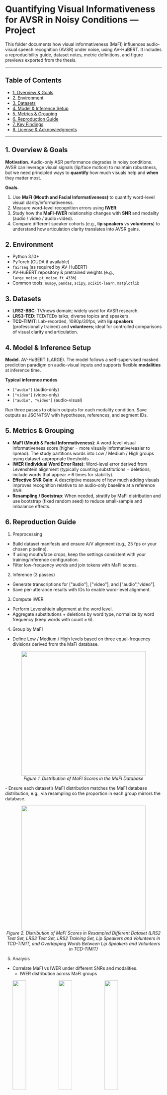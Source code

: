 # Quantifying Visual Informativeness for AVSR in Noisy Conditions — Project

This folder documents how visual informativeness (MaFI) influences audio-visual speech recognition (AVSR) under noise, using AV-HuBERT. It includes a reproducibility guide, dataset notes, metric definitions, and figure previews exported from the thesis.

---

## Table of Contents
- [1. Overview & Goals](#1-overview--goals)
- [2. Environment](#2-environment)
- [3. Datasets](#3-datasets)
- [4. Model & Inference Setup](#4-model--inference-setup)
- [5. Metrics & Grouping](#5-metrics--grouping)
- [6. Reproduction Guide](#6-reproduction-guide)
- [7. Key Findings](#7-key-findings-high-level)
- [8. License & Acknowledgments](#8-license--acknowledgments)

---

## 1. Overview & Goals

**Motivation.** Audio-only ASR performance degrades in noisy conditions. AVSR can leverage visual signals (lip/face motion) to maintain robustness, but we need principled ways to **quantify** how much visuals help and **when** they matter most.

**Goals.**
1. Use **MaFI (Mouth and Facial Informativeness)** to quantify word-level visual clarity/informativeness.
2. Measure word-level recognition errors using **IWER**.
3. Study how the **MaFI–IWER** relationship changes with **SNR** and modality (audio / video / audio+video).
4. Compare different speaker cohorts (e.g., **lip speakers** vs **volunteers**) to understand how articulation clarity translates into AVSR gains.

## 2. Environment

- Python 3.10+
- PyTorch (CUDA if available)
- `fairseq` (as required by AV-HuBERT)
- AV-HuBERT repository & pretrained weights (e.g., `large_noise_pt_noise_ft_433h`)
- Common tools: `numpy`, `pandas`, `scipy`, `scikit-learn`, `matplotlib`

## 3. Datasets

- **LRS2-BBC**: TV/news domain; widely used for AVSR research.
- **LRS3-TED**: TED/TEDx talks; diverse topics and speakers.
- **TCD-TIMIT**: Lab-recorded, 1080p/30fps, with **lip speakers** (professionally trained) and **volunteers**; ideal for controlled comparisons of visual clarity and articulation.

## 4. Model & Inference Setup

**Model.** AV-HuBERT (LARGE). The model follows a self-supervised masked prediction paradigm on audio-visual inputs and supports flexible **modalities** at inference time.

**Typical inference modes**
- `["audio"]` (audio-only)
- `["video"]` (video-only)
- `["audio", "video"]` (audio-visual)

Run three passes to obtain outputs for each modality condition. Save outputs as JSON/TSV with hypotheses, references, and segment IDs.

## 5. Metrics & Grouping
-	**MaFI (Mouth & Facial Informativeness)**:
  A word-level visual informativeness score (higher = more visually informative/easier to lipread). The study partitions words into Low / Medium / High groups using dataset-appropriate thresholds.
- **IWER (Individual Word Error Rate)**:
  Word-level error derived from Levenshtein alignment (typically counting substitutions + deletions; include words that appear ≥ 6 times for stability).
- **Effective SNR Gain**:
  A descriptive measure of how much adding visuals improves recognition relative to an audio-only baseline at a reference SNR.
- **Resampling / Bootstrap**:
  When needed, stratify by MaFI distribution and use bootstrap (fixed random seed) to reduce small-sample and imbalance effects.

## 6. Reproduction Guide
1. Preprocessing
- Build dataset manifests and ensure A/V alignment (e.g., 25 fps or your chosen pipeline).
- If using mouth/face crops, keep the settings consistent with your training/inference configuration.
- Filter low-frequency words and join tokens with MaFI scores.
  
2. Inference (3 passes)
- Generate transcriptions for ["audio"], ["video"], and ["audio","video"].
- Save per-utterance results with IDs to enable word-level alignment.
  
3. Compute IWER
- Perform Levenshtein alignment at the word level.
- Aggregate substitutions + deletions by word type, normalize by word frequency (keep words with count ≥ 6).
  
4. Group by MaFI
- Define Low / Medium / High levels based on three equal-frequency divisions derived from the MaFI database.
<p align="center">
  <img src="assets/MaFIDatabase.png" width="400">
  <br>
  <em>Figure 1. Distribution of MaFI Scores in the MaFI Database</em>
</p>
- Ensure each dataset’s MaFI distribution matches the MaFI database distribution, e.g., via resampling so the proportion in each group mirrors the database.
<p align="center">
  <img src="assets/Distribution_Resample.png" width="400">
  <br>
  <em>Figure 2. Distribution of MaFI Scores in Resampled Different Dataset (LRS2 Test Set, LRS3 Test Set, LRS2 Training Set, Lip Speakers and Volunteers in TCD-TIMIT, and Overlapping Words Between Lip Speakers and Volunteers in TCD-TIMIT)</em>
</p>

  
5. Analysis
- Correlate MaFI vs IWER under different SNRs and modalities.
  - IWER distribution across MaFI groups
    <p align="center">
  <img src="assets/LRS2_Test_Box.png" width="30%">
  <img src="assets/LRS3_Test_Box.png" width="30%">
  <img src="assets/IWER_LRS2_Training.png" width="30%">
  <br>
  <em>Figure 3. Distribution of IWER across MaFI Groups under SNRs Conditions -15 dB, 0 dB, 15 dB for Audio-Visual Mode and in Visual-Only Mode on LRS2 Test, LRS3 Test, and LRS2 Training Set </em>
</p>
  - Correlation analysis between MaFI and IWER
  <p align="center">
  <img src="assets/LRS2_Test_Pearson.png" width="30%">
  <img src="assets/LRS3_Test_Pearson.png" width="30%">
  <img src="assets/LRS2_Training_Pearson.png" width="30%">
  <br>
  <em>Figure 4. Pearson Correlation between MaFI and IWER in Audio-Visual Mode under Differ-
ent SNR Levels (Ranging from -25 dB to 15 dB) in LRS2 Test, LRS3 Test, and LRS2 Traning Set </em>
</p>
- Report effective SNR gains for audio+video vs audio.
<p align="center">
  <img src="assets/LRS2_SNR_Gain.png" width="30%">
  <img src="assets/LRS3_SNR_Gain.png" width="30%">
  <img src="assets/LRS2_Train_SNR_Gain.png" width="30%">
  <br>
  <em>Figure 5. Comparison of Audio-Only and Audio-Visual Modes Performance across MaFI Groups on the LRS2 Test, LRS3 Test, and LRS2 Training Set under Different SNR Conditions (Ranging from -15 dB to 15 dB) </em>
</p>
- Optionally, run viseme-level or speaker-cohort analyses (e.g., lip speakers vs volunteers).
<p align="center">
  <img src="assets/VisemeFeature.png" width="400">
  <br>
  <em>Figure 6. Mean MaFI scores for viseme features. Note: “Other” represents the intercept (i.e., reference level) and refers to all words that do not contain the informative features </em>
</p>
<p align="center">
  <img src="assets/LRS2_Train_Viseme.png" width="400">
  <br>
  <em>Figure 7. Distribution of IWER Across Different Viseme Groups and Conditions in LRS2 Training Set </em>
</p>
  

## 7. Key Findings
- Stronger visuals help more under noise. As SNR decreases, words with higher MaFI tend to have lower IWER, and the negative MaFI–IWER correlation becomes more pronounced.
- Audio-visual synergy depends on MaFI. Effective SNR gains for audio+video over audio-only generally increase from Low to High MaFI groups.
- Speaker articulation matters. Cohorts with clearer articulation (e.g., lip speakers) typically yield better video-only and noisy audio-visual performance than general volunteers.
- Viseme-level trends align with intuitive visual salience: visemes with more distinctive lip movements show lower error under visual reliance.

## 8. License & Acknowledgments
- Code/notes in this folder follow the repository’s main license.
- Figures are exported from the author’s thesis PDF and are provided for non-commercial, academic reproduction and explanation.
- Thanks to the maintainers of AV-HuBERT and the dataset providers (LRS2, LRS3, TCD-TIMIT) that made this work possible.
